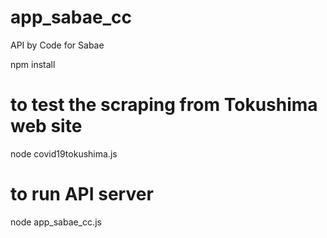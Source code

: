 # app_sabae_cc
API by Code for Sabae

npm install  

# to test the scraping from Tokushima web site
node covid19tokushima.js  

# to run API server
node app_sabae_cc.js  
